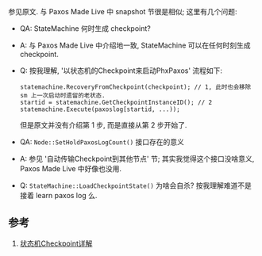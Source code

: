 
参见原文. 与 Paxos Made Live 中 snapshot 节很是相似; 这里有几个问题:

-   QA: StateMachine 何时生成 checkpoint?
-   A: 与 Paxos Made Live 中介绍地一致, StateMachine 可以在任何时刻生成 checkpoint.

-   Q: 按我理解, '以状态机的Checkpoint来启动PhxPaxos' 流程如下:

    ```
    statemachine.RecoveryFromCheckpoint(checkpoint); // 1, 此时也会移除 sm 上一次启动时遗留的老状态.
    startid = statemachine.GetCheckpointInstanceID(); // 2
    statemachine.Execute(paxoslog[startid, ...));
    ```

    但是原文并没有介绍第 1 步, 而是直接从第 2 步开始了.


-   QA: `Node::SetHoldPaxosLogCount()` 接口存在的意义
-   A: 参见 '自动传输Checkpoint到其他节点' 节; 其实我觉得这个接口没啥意义, Paxos Made Live 中好像也没用.

-   Q: `StateMachine::LoadCheckpointState()` 为啥会自杀? 按我理解难道不是接着 learn paxos log 么.


## 参考

1.  [状态机Checkpoint详解][20180127152258]

[20180127152258]: <https://github.com/Tencent/phxpaxos/wiki/%E7%8A%B6%E6%80%81%E6%9C%BACheckpoint%E8%AF%A6%E8%A7%A3> "version: 265549b"
